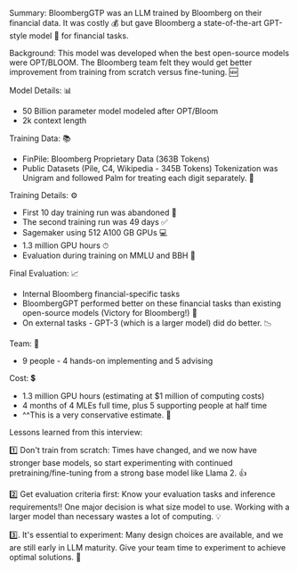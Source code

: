Summary: 
BloombergGTP was an LLM trained by Bloomberg on their financial data. It was costly 💰 but gave Bloomberg a state-of-the-art GPT-style model 🤖 for financial tasks.

Background:
This model was developed when the best open-source models were OPT/BLOOM. The Bloomberg team felt they would get better improvement from training from scratch versus fine-tuning. 🆕

Model Details: 📊
- 50 Billion parameter model modeled after OPT/Bloom 
- 2k context length

Training Data: 📚
- FinPile: Bloomberg Proprietary Data (363B Tokens) 
- Public Datasets (Pile, C4, Wikipedia - 345B Tokens)
Tokenization was Unigram and followed Palm for treating each digit separately. 🔢

Training Details: ⚙️
- First 10 day training run was abandoned 🚫
- The second training run was 49 days ✅ 
- Sagemaker using 512 A100 GB GPUs 💻
- 1.3 million GPU hours ⏱
- Evaluation during training on MMLU and BBH 🧪

Final Evaluation: 📈
- Internal Bloomberg financial-specific tasks 
- BloombergGPT performed better on these financial tasks than existing open-source models (Victory for Bloomberg!) 🎉
- On external tasks - GPT-3 (which is a larger model) did do better. 📉

Team: 👥 
- 9 people - 4 hands-on implementing and 5 advising 

Cost: 💲
- 1.3 million GPU hours (estimating at $1 million of computing costs) 
- 4 months of 4 MLEs full time, plus 5 supporting people at half time
- ^^This is a very conservative estimate. 💸

Lessons learned from this interview:

1️⃣ Don't train from scratch: Times have changed, and we now have stronger base models, so start experimenting with continued pretraining/fine-tuning from a strong base model like Llama 2. 👍

2️⃣ Get evaluation criteria first: Know your evaluation tasks and inference requirements!! One major decision is what size model to use. Working with a larger model than necessary wastes a lot of computing. 💡 

3️⃣. It's essential to experiment: Many design choices are available, and we are still early in LLM maturity. Give your team time to experiment to achieve optimal solutions. 🔬
